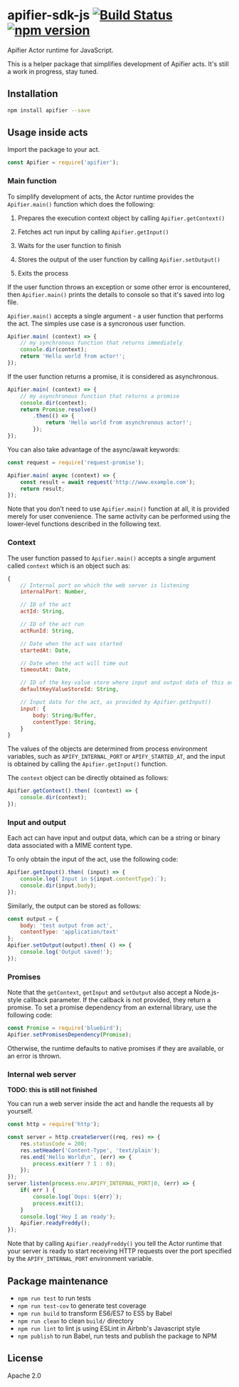 # apifier-sdk-js [![Build Status](https://travis-ci.org/Apifier/apifier-sdk-js.svg)](https://travis-ci.org/Apifier/apifier-sdk-js) [![npm version](https://badge.fury.io/js/apifier.svg)](http://badge.fury.io/js/apifier)

Apifier Actor runtime for JavaScript.

This is a helper package that simplifies development of Apifier acts.
It's still a work in progress, stay tuned.


## Installation

```bash
npm install apifier --save
```

## Usage inside acts

Import the package to your act.

```javascript
const Apifier = require('apifier');
```

### Main function

To simplify development of acts, the Actor runtime provides the `Apifier.main()` function which does the following:

1) Prepares the execution context object by calling `Apifier.getContext()`

2) Fetches act run input by calling `Apifier.getInput()`

3) Waits for the user function to finish

4) Stores the output of the user function by calling `Apifier.setOutput()`

5) Exits the process

If the user function throws an exception or some other error is encountered,
then `Apifier.main()` prints the details to console so that it's saved into log file.

`Apifier.main()` accepts a single argument - a user function that performs the act.
The simples use case is a syncronous user function.

```javascript
Apifier.main( (context) => {
    // my synchronous function that returns immediately
    console.dir(context);
    return 'Hello world from actor!';
});
```

If the user function returns a promise, it is considered as asynchronous.

```javascript
Apifier.main( (context) => {
    // my asynchronous function that returns a promise
    console.dir(context);
    return Promise.resolve()
        .then(() => {
            return 'Hello world from asynchronous actor!';
        });
});
```

You can also take advantage of the async/await keywords:

```javascript
const request = require('request-promise');

Apifier.main( async (context) => {
    const result = await request('http://www.example.com');
    return result;
});
```

Note that you don't need to use `Apifier.main()` function at all,
it is provided merely for user convenience. The same activity
can be performed using the lower-level functions described in the following text.


### Context

The user function passed to `Apifier.main()` accepts a single
argument called `context` which is an object such as:

```javascript
{
    // Internal port on which the web server is listening
    internalPort: Number,

    // ID of the act
    actId: String,

    // ID of the act run
    actRunId: String,

    // Date when the act was started
    startedAt: Date,

    // Date when the act will time out
    timeoutAt: Date,

    // ID of the key-value store where input and output data of this act is stored
    defaultKeyValueStoreId: String,

    // Input data for the act, as provided by Apifier.getInput()
    input: {
        body: String/Buffer,
        contentType: String,
    }
}
```

The values of the objects are determined from process environment variables,
such as `APIFY_INTERNAL_PORT` or `APIFY_STARTED_AT`, and the input is obtained by calling the
`Apifier.getInput()` function.

The `context` object can be directly obtained as follows:

```javascript
Apifier.getContext().then( (context) => {
    console.dir(context);
});
```

### Input and output

Each act can have input and output data, which can be a string or binary data associated
with a MIME content type.

To only obtain the input of the act, use the following code:

```javascript
Apifier.getInput().then( (input) => {
    console.log(`Input in ${input.contentType}:`);
    console.dir(input.body);
});
```

Similarly, the output can be stored as follows:

```javascript
const output = {
    body: 'test output from act',
    contentType: 'application/text'
};
Apifier.setOutput(output).then( () => {
    console.log('Output saved!');
});
```

### Promises

Note that the `getContext`, `getInput` and `setOutput` also accept a Node.js-style callback parameter.
If the callback is not provided, they return a promise.
To set a promise dependency from an external library, use the following code:

```javascript
const Promise = require('bluebird');
Apifier.setPromisesDependency(Promise);
```

Otherwise, the runtime defaults to native promises if they are available, or an error is thrown.


### Internal web server

**TODO: this is still not finished**

You can run a web server inside the act and handle the requests all by yourself.

```javascript
const http = require('http');

const server = http.createServer((req, res) => {
    res.statusCode = 200;
    res.setHeader('Content-Type', 'text/plain');
    res.end('Hello World\n', (err) => {
        process.exit(err ? 1 : 0);
    });
});
server.listen(process.env.APIFY_INTERNAL_PORT|0, (err) => {
    if( err ) {
        console.log(`Oops: ${err}`);
        process.exit(1);
    }
    console.log('Hey I am ready');
    Apifier.readyFreddy();
});
```

Note that by calling `Apifier.readyFreddy()` you tell the Actor runtime that your server is ready to start
receiving HTTP requests over the port specified by the `APIFY_INTERNAL_PORT` environment variable.




## Package maintenance

* `npm run test` to run tests
* `npm run test-cov` to generate test coverage
* `npm run build` to transform ES6/ES7 to ES5 by Babel
* `npm run clean` to clean `build/` directory
* `npm run lint` to lint js using ESLint in Airbnb's Javascript style
* `npm publish` to run Babel, run tests and publish the package to NPM

## License

Apache 2.0

